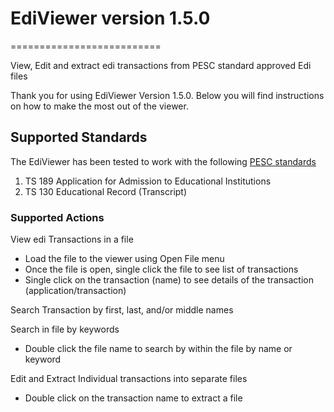 # EdiViewer version 1.5.0
==========================

View, Edit and extract edi transactions from PESC standard approved Edi files

Thank you for using EdiViewer Version 1.5.0. Below you will find
instructions on how to make the most out of the viewer.

Supported Standards
-------------------

The EdiViewer has been tested to work with the following [PESC
standards](https://www.pesc.org/pesc-approved-standards-1.html)

1.  TS 189 Application for Admission to Educational Institutions
2.  TS 130 Educational Record (Transcript)

### Supported Actions

View edi Transactions in a file

-   Load the file to the viewer using Open File menu
-   Once the file is open, single click the file to see list of
    transactions
-   Single click on the transaction (name) to see details of the
    transaction (application/transaction)

Search Transaction by first, last, and/or middle names

Search in file by keywords

-   Double click the file name to search by within the file by name or
    keyword

Edit and Extract Individual transactions into separate files

-   Double click on the transaction name to extract a file

